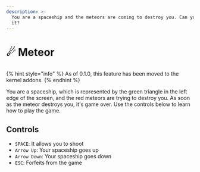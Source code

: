 ```yaml
---
description: >-
  You are a spaceship and the meteors are coming to destroy you. Can you save
  it?
---
```


# ☄ Meteor

<figure><img src="../../../../.gitbook/assets/Beta3-008-Meteor.png" alt=""><figcaption></figcaption></figure>

{% hint style="info" %}
As of 0.1.0, this feature has been moved to the kernel addons.
{% endhint %}

You are a spaceship, which is represented by the green triangle in the left edge of the screen, and the red meteors are trying to destroy you. As soon as the meteor destroys you, it's game over. Use the controls below to learn how to play the game.

## Controls

* `SPACE`: It allows you to shoot
* `Arrow Up`: Your spaceship goes up
* `Arrow Down`: Your spaceship goes down
* `ESC`: Forfeits from the game
